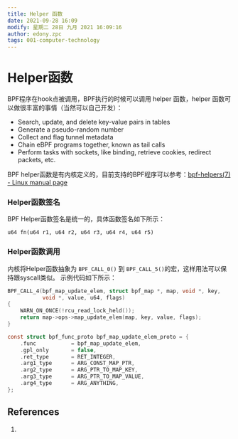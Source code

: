 ```yaml
---
title: Helper 函数
date: 2021-09-28 16:09
modify: 星期二 28日 九月 2021 16:09:16
author: edony.zpc
tags: 001-computer-technology
---
```


# Helper函数
BPF程序在hook点被调用，BPF执行的时候可以调用 helper 函数，helper 函数可以做很丰富的事情（当然可以自己开发）：
-   Search, update, and delete key-value pairs in tables
-   Generate a pseudo-random number
-   Collect and flag tunnel metadata
-   Chain eBPF programs together, known as tail calls
-   Perform tasks with sockets, like binding, retrieve cookies, redirect packets, etc.

BPF helper函数是有内核定义的，目前支持的BPF程序可以参考：[bpf-helpers(7) - Linux manual page](https://man7.org/linux/man-pages/man7/bpf-helpers.7.html)

### Helper函数签名
BPF Helper函数签名是统一的，具体函数签名如下所示：

`u64 fn(u64 r1, u64 r2, u64 r3, u64 r4, u64 r5)`

### Helper函数调用
内核将Helper函数抽象为 `BPF_CALL_0()` 到 `BPF_CALL_5()`的宏，这样用法可以保持跟syscall类似。
示例代码如下所示：
```c
BPF_CALL_4(bpf_map_update_elem, struct bpf_map *, map, void *, key,
           void *, value, u64, flags)
{
    WARN_ON_ONCE(!rcu_read_lock_held());
    return map->ops->map_update_elem(map, key, value, flags);
}

const struct bpf_func_proto bpf_map_update_elem_proto = {
    .func           = bpf_map_update_elem,
    .gpl_only       = false,
    .ret_type       = RET_INTEGER,
    .arg1_type      = ARG_CONST_MAP_PTR,
    .arg2_type      = ARG_PTR_TO_MAP_KEY,
    .arg3_type      = ARG_PTR_TO_MAP_VALUE,
    .arg4_type      = ARG_ANYTHING,
};
```

## References
1. 
